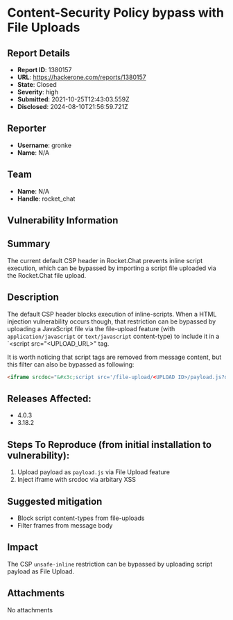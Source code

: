 # Content-Security Policy bypass with File Uploads

## Report Details
- **Report ID**: 1380157
- **URL**: https://hackerone.com/reports/1380157
- **State**: Closed
- **Severity**: high
- **Submitted**: 2021-10-25T12:43:03.559Z
- **Disclosed**: 2024-08-10T21:56:59.721Z

## Reporter
- **Username**: gronke
- **Name**: N/A

## Team
- **Name**: N/A
- **Handle**: rocket_chat

## Vulnerability Information
## Summary

The current default CSP header in Rocket.Chat prevents inline script execution, which can be bypassed by importing a script file uploaded via the Rocket.Chat file upload.

## Description

The default CSP header blocks execution of inline-scripts. When a HTML injection vulnerability occurs though, that restriction can be bypassed by uploading a JavaScript file via the file-upload feature (with `application/javascript` or `text/javascript` content-type) to include it in a `<script src="<UPLOAD_URL></script>" tag.

It is worth noticing that script tags are removed from message content, but this filter can also be bypassed as following:

```html
<iframe srcdoc="&#x3c;script src='/file-upload/<UPLOAD ID>/payload.js?download'></script>">
```

## Releases Affected:

  * 4.0.3
  * 3.18.2

## Steps To Reproduce (from initial installation to vulnerability):

  1. Upload payload as `payload.js` via File Upload feature
  2. Inject iframe with srcdoc via arbitary XSS

## Suggested mitigation

  * Block script content-types from file-uploads
  * Filter frames from message body

## Impact

The CSP `unsafe-inline` restriction can be bypassed by uploading script payload as File Upload.

## Attachments
No attachments
